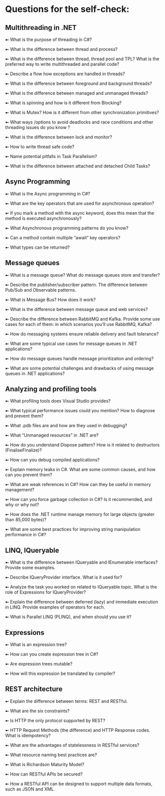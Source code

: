 # Questions for the self-check: 

## Multithreading in .NET

➼ What is the purpose of threading in C#?

➼ What is the difference between thread and process?

➼ What is the difference between thread, thread pool and TPL? What is the preferred way to write multithreaded and parallel code?

➼ Describe a flow how exceptions are handled in threads?

➼ What is the difference between foreground and background threads?

➼ What is the difference between managed and unmanaged threads?

➼ What is spinning and how is it different from Blocking?

➼ What is Mutex? How is it different from other synchronization primitives?

➼ What ways /options to avoid deadlocks and race conditions and other threading issues do you know ?

➼ What is the difference between lock and monitor?

➼ How to write thread safe code?

➼ Name potential pitfalls in Task Parallelism?

➼ What is the difference between attached and detached Child Tasks?


## Async Programming

➼ What is the Async programming in C#?

➼ What are the key operators that are used for asynchronous operation? 

➼ If you mark a method with the async keyword, does this mean that the method is executed asynchronously?

➼ What Asynchronous programming patterns do you know?

➼ Can a method contain multiple “await” key operators?

➼ What types can be returned?


##  Message queues 

➼ What is a message queue? What do message queues store and transfer? 

➼ Describe the publisher/subscriber pattern. The difference between Pub/Sub and Observable patterns.

➼ What is Message Bus? How does it work? 

➼ What is the difference between message queue and web services? 

➼ Describe the difference between RabbitMQ and Kafka. Provide some use cases for each of them: in which scenarios you’ll use RabbitMQ, Kafka?

➼ How do messaging systems ensure reliable delivery and fault tolerance?

➼ What are some typical use cases for message queues in .NET applications?

➼ How do message queues handle message prioritization and ordering?

➼ What are some potential challenges and drawbacks of using message queues in .NET applications?


## Analyzing and profiling tools

➼ What profiling tools does Visual Studio provides?

➼ What typical performance issues could you mention? How to diagnose and prevent them?

➼ What .pdb files are and how are they used in debugging?

➼ What “Unmanaged resources” in .NET are?

➼ How do you understand Dispose pattern? How is it related to destructors (FinaliseFinalize)?

➼ How can you debug compiled applications? 

➼ Explain memory leaks in C#. What are some common causes, and how can you prevent them?

➼ What are weak references in C#? How can they be useful in memory management?

➼ How can you force garbage collection in C#? Is it recommended, and why or why not?

➼ How does the .NET runtime manage memory for large objects (greater than 85,000 bytes)?

➼ What are some best practices for improving string manipulation performance in C#?


##  LINQ, IQueryable

➼ What is the difference between IQueryable and IEnumerable interfaces? Provide some examples. 

➼ Describe IQueryProvider interface. What is it used for? 

➼ Analyze the task you worked on related to IQueryable topic. What is the role of Expressions for IQueryProvider? 

➼ Explain the difference between deferred (lazy) and immediate execution in LINQ. Provide examples of operators for each.

➼ What is Parallel LINQ (PLINQ), and when should you use it?


##   Expressions

➼ What is an expression tree?

➼ How can you create expression tree in C#?

➼ Are expression trees mutable?

➼ How will this expression be translated by compiler?


##  REST architecture

➼ Explain the difference between terms: REST and RESTful.

➼ What are the six constraints?

➼ Is HTTP the only protocol supported by REST?

➼ HTTP Request Methods (the difference) and HTTP Response codes. What is idempotency?

➼ What are the advantages of statelessness in RESTful services?

➼ What resource naming best practices are?

➼ What is Richardson Maturity Model?

➼ How can RESTful APIs be secured?

➼ How a RESTful API can be designed to support multiple data formats, such as JSON and XML.


